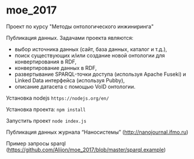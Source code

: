 # moe_2017
Проект по курсу "Методы онтологического инжиниринга"

Публикация данных. Задачами проекта являются:

* выбор источника данных (сайт, база данных, каталог и т.д.),
* поиск существующих и/или создание новой онтологии для конвертирования в RDF,
* конвертирование данных в RDF, 
* развертывание SPARQL-точки доступа (используя Apache Fuseki) и Linked Data интерфейса (используя Pubby),
* описание датасета с помощью VoID онтологии.

Установка nodejs
`https://nodejs.org/en/`

Установка проекта:
`npm install`

Запустить проект
`node index.js`

Публикация данных журнала “Наносистемы” (http://nanojournal.ifmo.ru)

Пример запросы sparql (https://github.com/Alijon/moe_2017/blob/master/sparql.example)
